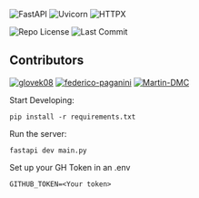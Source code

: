 ![FastAPI](https://img.shields.io/badge/FastAPI-Framework-009688?logo=fastapi&logoColor=white&style=for-the-badge)
![Uvicorn](https://img.shields.io/badge/Uvicorn-ASGI%20Server-4B8BBE?logo=uvicorn&logoColor=white&style=for-the-badge)
![HTTPX](https://img.shields.io/badge/HTTPX-Async%20HTTP%20Client-007EC6?logo=httpx&logoColor=white&style=for-the-badge)

![Repo License](https://img.shields.io/github/license/glovek08/holbertonschool-hbnb?style=for-the-badge)
![Last Commit](https://img.shields.io/github/last-commit/glovek08/holbertonschool-hbnb?style=for-the-badge)

## Contributors

[![glovek08](https://img.shields.io/badge/Gabriel_Barn-181717?style=for-the-badge&logo=github)](https://github.com/glovek08)
[![federico-paganini](https://img.shields.io/badge/Federico_Paganini-181717?style=for-the-badge&logo=github)](https://github.com/federico-paganini)
[![Martin-DMC](https://img.shields.io/badge/Martin_Marrero-181717?style=for-the-badge&logo=github)](https://github.com/Martin-DMC)


Start Developing:
```
pip install -r requirements.txt
```

Run the server:
```
fastapi dev main.py
```


Set up your GH Token in an .env
```
GITHUB_TOKEN=<Your token>
```


